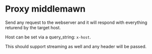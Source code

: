 # Proxy middlemawn

Send any  request to the webserver and it will respond with everything returend by the target host.

Host can be set via a query\_string: `x-host`.

This should support streaming as well and any header will be passed.
